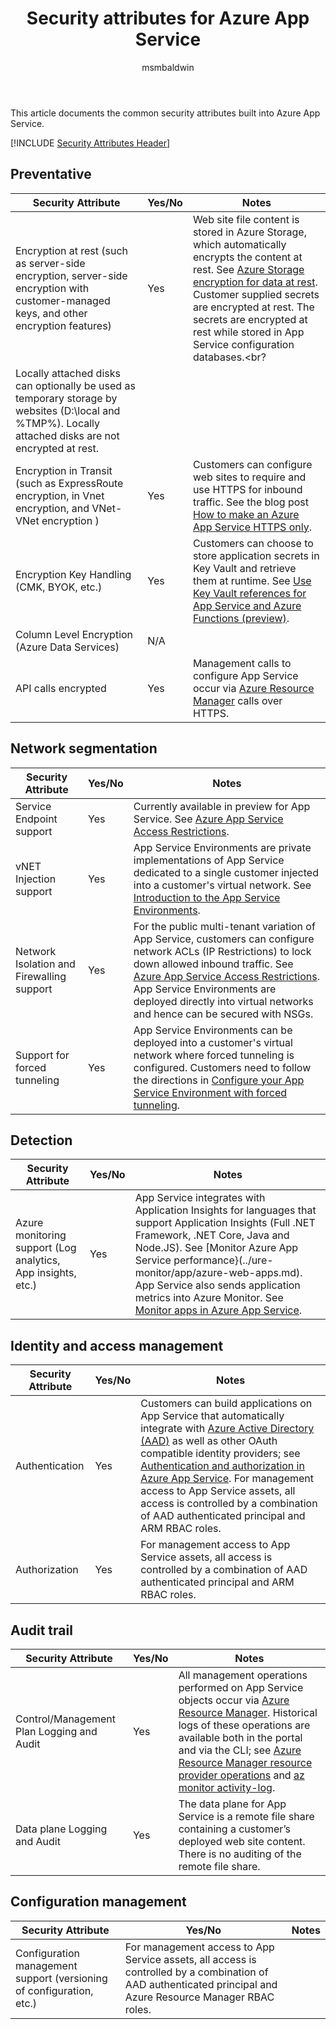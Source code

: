 ﻿---
title: Security attributes for Azure App Service
description: A checklist of security attributes for evaluating Azure App Service
services: app-service
documentationcenter: ''
author: msmbaldwin
manager: barbkess
ms.service: app-service

ms.topic: conceptual
ms.date: 05/08/2019
ms.author: mbaldwin

---
This article documents the common security attributes built into Azure App Service.

[!INCLUDE [Security Attributes Header](../../includes/security-attributes-header.md)]

## Preventative

| Security Attribute | Yes/No | Notes |
|---|---|--|
| Encryption at rest (such as server-side encryption, server-side encryption with customer-managed keys, and other encryption features) | Yes | Web site file content is stored in Azure Storage, which automatically encrypts the content at rest. See [Azure Storage encryption for data at rest](../storage/common/storage-service-encryption.md).<br>Customer supplied secrets are encrypted at rest. The secrets are encrypted at rest while stored in App Service configuration databases.<br?
Locally attached disks can optionally be used as temporary storage by websites (D:\local and %TMP%). Locally attached disks are not encrypted at rest. |
| Encryption in Transit (such as ExpressRoute encryption, in Vnet encryption, and VNet-VNet encryption )| Yes | Customers can configure web sites to require and use HTTPS for inbound traffic. See the blog post [How to make an Azure App Service HTTPS only](https://blogs.msdn.microsoft.com/benjaminperkins/2017/11/30/how-to-make-an-azure-app-service-https-only/). |
| Encryption Key Handling (CMK, BYOK, etc.)| Yes | Customers can choose to store application secrets in Key Vault and retrieve them at runtime. See [Use Key Vault references for App Service and Azure Functions (preview)](app-service-key-vault-references.md).|
| Column Level Encryption (Azure Data Services)| N/A | |
| API calls encrypted| Yes | Management calls to configure App Service occur via [Azure Resource Manager](../azure-resource-manager/index.yml) calls over HTTPS. |

## Network segmentation

| Security Attribute | Yes/No | Notes |
|---|---|--|
| Service Endpoint support| Yes | Currently available in preview for App Service. See [Azure App Service Access Restrictions](app-service-ip-restrictions.md). |
| vNET Injection support| Yes | App Service Environments are private implementations of App Service dedicated to a single customer injected into a customer's virtual network. See [Introduction to the App Service Environments](environment/intro.md). |
| Network Isolation and Firewalling support| Yes | For the public multi-tenant variation of App Service, customers can configure network ACLs (IP Restrictions) to lock down allowed inbound traffic.  See [Azure App Service Access Restrictions](app-service-ip-restrictions.md).  App Service Environments are deployed directly into virtual networks and hence can be secured with NSGs. |
| Support for forced tunneling | Yes | App Service Environments can be deployed into a customer's virtual network where forced tunneling is configured. Customers need to follow the directions in [Configure your App Service Environment with forced tunneling](environment/forced-tunnel-support.md). |

## Detection

| Security Attribute | Yes/No | Notes|
|---|---|--|
| Azure monitoring support (Log analytics, App insights, etc.)| Yes | App Service integrates with Application Insights for languages that support Application Insights (Full .NET Framework, .NET Core, Java and Node.JS).  See [Monitor Azure App Service performance}(../ure-monitor/app/azure-web-apps.md). App Service also sends application metrics into Azure Monitor. See [Monitor apps in Azure App Service](web-sites-monitor.md). |

## Identity and access management

| Security Attribute | Yes/No | Notes|
|---|---|--|
| Authentication| Yes | Customers can build applications on App Service that automatically integrate with [Azure Active Directory (AAD)](../active-directory/index.yml) as well as other OAuth compatible identity providers; see [Authentication and authorization in Azure App Service](overview-authentication-authorization.md). For management access to App Service assets, all access is controlled by a combination of AAD authenticated principal and ARM RBAC roles. |
| Authorization| Yes | For management access to App Service assets, all access is controlled by a combination of AAD authenticated principal and ARM RBAC roles.  |


## Audit trail

| Security Attribute | Yes/No | Notes|
|---|---|--|
| Control/Management Plan Logging and Audit| Yes | All management operations performed on App Service objects occur via [Azure Resource Manager](../azure-resource-manager/index.yml). Historical logs of these operations are available both in the portal and via the CLI; see [Azure Resource Manager resource provider operations](../role-based-access-control/resource-provider-operations.md#microsoftweb) and [az monitor activity-log](/cli/azure/monitor/activity-log). |
| Data plane Logging and Audit | Yes | The data plane for App Service is a remote file share containing a customer’s deployed web site content.  There is no auditing of the remote file share. |

## Configuration management

| Security Attribute | Yes/No | Notes|
|---|---|--|
| Configuration management support (versioning of configuration, etc.)| For management access to App Service assets, all access is controlled by a combination of AAD authenticated principal and Azure Resource Manager RBAC roles. | | 

